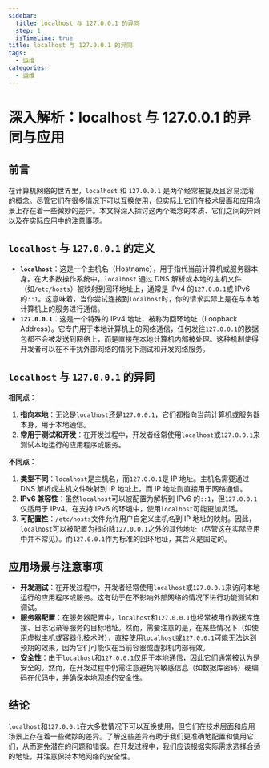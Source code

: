 ```yaml
---
sidebar:
  title: localhost 与 127.0.0.1 的异同
  step: 1
  isTimeLine: true
title: localhost 与 127.0.0.1 的异同
tags:
  - 运维
categories:
  - 运维
---
```


# 深入解析：localhost 与 127.0.0.1 的异同与应用

## 前言

在计算机网络的世界里，`localhost` 和 `127.0.0.1` 是两个经常被提及且容易混淆的概念。尽管它们在很多情况下可以互换使用，但实际上它们在技术层面和应用场景上存在着一些微妙的差异。本文将深入探讨这两个概念的本质、它们之间的异同以及在实际应用中的注意事项。

## `localhost` 与 `127.0.0.1` 的定义

- **`localhost`**：这是一个主机名（Hostname），用于指代当前计算机或服务器本身。在大多数操作系统中，`localhost` 通过 DNS 解析或本地的主机文件（如`/etc/hosts`）被映射到回环地址上，通常是 IPv4 的`127.0.0.1`或 IPv6 的`::1`。这意味着，当你尝试连接到`localhost`时，你的请求实际上是在与本地计算机上的服务进行通信。
- **`127.0.0.1`**：这是一个特殊的 IPv4 地址，被称为回环地址（Loopback Address）。它专门用于本地计算机上的网络通信，任何发往`127.0.0.1`的数据包都不会被发送到网络上，而是直接在本地计算机内部被处理。这种机制使得开发者可以在不干扰外部网络的情况下测试和开发网络服务。

## `localhost` 与 `127.0.0.1` 的异同

**相同点**：

1. **指向本地**：无论是`localhost`还是`127.0.0.1`，它们都指向当前计算机或服务器本身，用于本地通信。
2. **常用于测试和开发**：在开发过程中，开发者经常使用`localhost`或`127.0.0.1`来测试本地运行的应用程序或服务。

**不同点**：

1. **类型不同**：`localhost`是主机名，而`127.0.0.1`是 IP 地址。主机名需要通过 DNS 解析或主机文件映射到 IP 地址上，而 IP 地址则直接用于网络通信。
2. **IPv6 兼容性**：虽然`localhost`可以被配置为解析到 IPv6 的`::1`，但`127.0.0.1`仅适用于 IPv4。在支持 IPv6 的环境中，使用`localhost`可能更加灵活。
3. **可配置性**：`/etc/hosts`文件允许用户自定义主机名到 IP 地址的映射。因此，`localhost`可以被配置为指向除`127.0.0.1`之外的其他地址（尽管这在实际应用中并不常见）。而`127.0.0.1`作为标准的回环地址，其含义是固定的。

## 应用场景与注意事项

- **开发测试**：在开发过程中，开发者经常使用`localhost`或`127.0.0.1`来访问本地运行的应用程序或服务。这有助于在不影响外部网络的情况下进行功能测试和调试。
- **服务器配置**：在服务器配置中，`localhost`和`127.0.0.1`也经常被用作数据库连接、日志记录等服务的目标地址。然而，需要注意的是，在某些情况下（如使用虚拟主机或容器化技术时），直接使用`localhost`或`127.0.0.1`可能无法达到预期的效果，因为它们可能仅在当前容器或虚拟机内部有效。
- **安全性**：由于`localhost`和`127.0.0.1`仅用于本地通信，因此它们通常被认为是安全的。然而，在开发过程中仍需注意避免将敏感信息（如数据库密码）硬编码在代码中，并确保本地网络的安全性。

## 结论

`localhost`和`127.0.0.1`在大多数情况下可以互换使用，但它们在技术层面和应用场景上存在着一些微妙的差异。了解这些差异有助于我们更准确地配置和使用它们，从而避免潜在的问题和错误。在开发过程中，我们应该根据实际需求选择合适的地址，并注意保持本地网络的安全性。
